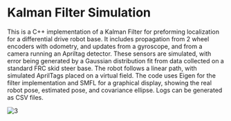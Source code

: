 # Kalman Filter Simulation

This is a C++ implementation of a Kalman Filter for preforming localization for a differential drive robot base. It includes propagation from 2 wheel encoders with odometry, and updates from a gyroscope, and from a camera running an Apriltag detector. These sensors are simulated, with error being generated by a Gaussian distribution fit from data collected on a standard FRC skid steer base. The robot follows a linear path, with simulated AprilTags placed on a virtual field. The code uses Eigen for the filter implementation and SMFL for a graphical display, showing the real robot pose, estimated pose, and covariance ellipse. Logs can be generated as CSV files.

![3](https://github.com/PaulBailey-1/KalmanFilterSim/assets/64763623/93a860c7-9fb7-498d-87e0-23e11153e2e7)

